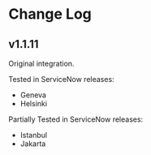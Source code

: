 # Change Log
 
## v1.1.11
Original integration.

Tested in ServiceNow releases:
- Geneva
- Helsinki

Partially Tested in ServiceNow releases:
- Istanbul
- Jakarta
